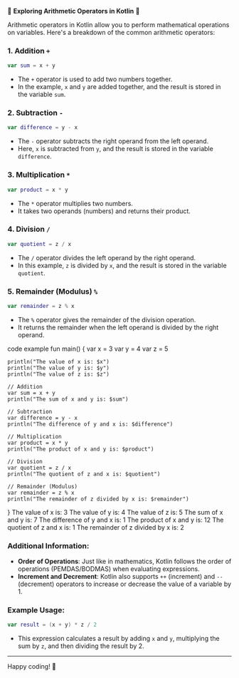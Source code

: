 

🔢 **Exploring Arithmetic Operators in Kotlin** 🔢

Arithmetic operators in Kotlin allow you to perform mathematical operations on variables. Here's a breakdown of the common arithmetic operators:

### 1. Addition `+`

```kotlin
var sum = x + y
```

- The `+` operator is used to add two numbers together.
- In the example, `x` and `y` are added together, and the result is stored in the variable `sum`.

### 2. Subtraction `-`

```kotlin
var difference = y - x
```

- The `-` operator subtracts the right operand from the left operand.
- Here, `x` is subtracted from `y`, and the result is stored in the variable `difference`.

### 3. Multiplication `*`

```kotlin
var product = x * y
```

- The `*` operator multiplies two numbers.
- It takes two operands (numbers) and returns their product.

### 4. Division `/`

```kotlin
var quotient = z / x
```

- The `/` operator divides the left operand by the right operand.
- In this example, `z` is divided by `x`, and the result is stored in the variable `quotient`.

### 5. Remainder (Modulus) `%`

```kotlin
var remainder = z % x
```

- The `%` operator gives the remainder of the division operation.
- It returns the remainder when the left operand is divided by the right operand.
  

code example
fun main() {
    var x = 3
    var y = 4
    var z = 5

    println("The value of x is: $x")
    println("The value of y is: $y")
    println("The value of z is: $z")

    // Addition
    var sum = x + y
    println("The sum of x and y is: $sum")

    // Subtraction
    var difference = y - x
    println("The difference of y and x is: $difference")

    // Multiplication
    var product = x * y
    println("The product of x and y is: $product")

    // Division
    var quotient = z / x
    println("The quotient of z and x is: $quotient")

    // Remainder (Modulus)
    var remainder = z % x
    println("The remainder of z divided by x is: $remainder")
}
The value of x is: 3
The value of y is: 4
The value of z is: 5
The sum of x and y is: 7
The difference of y and x is: 1
The product of x and y is: 12
The quotient of z and x is: 1
The remainder of z divided by x is: 2



### Additional Information:

- **Order of Operations**: Just like in mathematics, Kotlin follows the order of operations (PEMDAS/BODMAS) when evaluating expressions.
- **Increment and Decrement**: Kotlin also supports `++` (increment) and `--` (decrement) operators to increase or decrease the value of a variable by 1.

### Example Usage:

```kotlin
var result = (x + y) * z / 2
```

- This expression calculates a result by adding `x` and `y`, multiplying the sum by `z`, and then dividing the result by 2.

---

 Happy coding! 🌟

